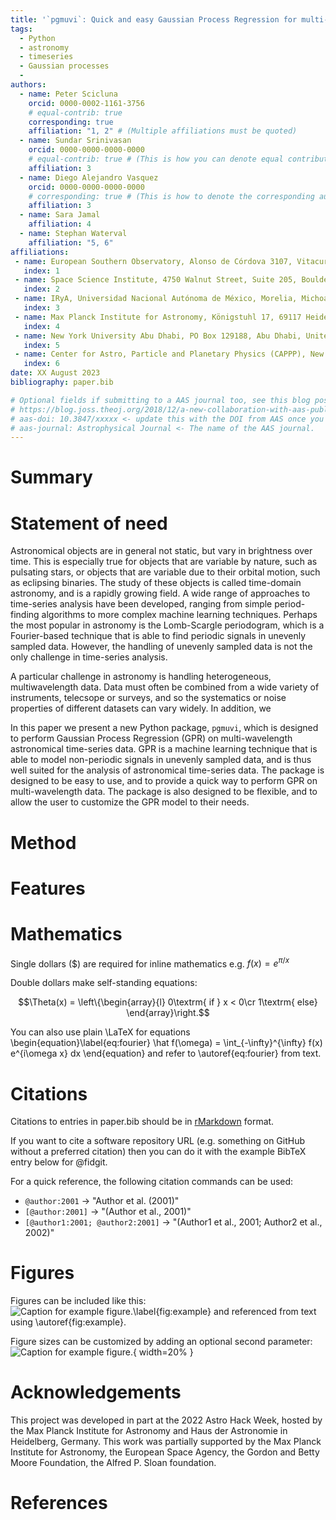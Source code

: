```yaml
---
title: '`pgmuvi`: Quick and easy Gaussian Process Regression for multi-wavelength astronomical timeseries' #A Python package for galactic dynamics'
tags:
  - Python
  - astronomy
  - timeseries
  - Gaussian processes
  - 
authors:
  - name: Peter Scicluna
    orcid: 0000-0002-1161-3756
    # equal-contrib: true
    corresponding: true
    affiliation: "1, 2" # (Multiple affiliations must be quoted)
  - name: Sundar Srinivasan
    orcid: 0000-0000-0000-0000
    # equal-contrib: true # (This is how you can denote equal contributions between multiple authors)
    affiliation: 3
  - name: Diego Alejandro Vasquez
    orcid: 0000-0000-0000-0000
    # corresponding: true # (This is how to denote the corresponding author)
    affiliation: 3
  - name: Sara Jamal
    affiliation: 4
  - name: Stephan Waterval
    affiliation: "5, 6"
affiliations:
 - name: European Southern Observatory, Alonso de Córdova 3107, Vitacura, Santiago, Chile
   index: 1
 - name: Space Science Institute, 4750 Walnut Street, Suite 205, Boulder, CO 80301, USA
   index: 2
 - name: IRyA, Universidad Nacional Autónoma de México, Morelia, Michoacán, México
   index: 3
 - name: Max Planck Institute for Astronomy, Königstuhl 17, 69117 Heidelberg, Germany
   index: 4
 - name: New York University Abu Dhabi, PO Box 129188, Abu Dhabi, United Arab Emirates
   index: 5
 - name: Center for Astro, Particle and Planetary Physics (CAPPP), New York University Abu Dhabi, PO Box 129188, Abu Dhabi, United Arab Emirates
   index: 6
date: XX August 2023
bibliography: paper.bib

# Optional fields if submitting to a AAS journal too, see this blog post:
# https://blog.joss.theoj.org/2018/12/a-new-collaboration-with-aas-publishing
# aas-doi: 10.3847/xxxxx <- update this with the DOI from AAS once you know it.
# aas-journal: Astrophysical Journal <- The name of the AAS journal.
---
```


# Summary



# Statement of need

Astronomical objects are in general not static, but vary in brightness over time. 
This is especially true for objects that are variable by nature, such as pulsating stars, or objects that are variable due to their orbital motion, such as eclipsing binaries. 
The study of these objects is called time-domain astronomy, and is a rapidly growing field. 
A wide range of approaches to time-series analysis have been developed, ranging from simple period-finding algorithms to more complex machine learning techniques.
Perhaps the most popular in astronomy is the Lomb-Scargle periodogram, which is a Fourier-based technique that is able to find periodic signals in unevenly sampled data.
However, the handling of unevenly sampled data is not the only challenge in time-series analysis.
<!-- The study of time-domain astronomy is often hampered by the fact that the data is not always of the same quality, or that the data is not always available in the same wavelength. 
This is especially true for data from space-based telescopes, which are often limited in their lifetime, and thus the amount of data that can be collected. -->

A particular challenge in astronomy is handling heterogeneous, multiwavelength data.
Data must often be combined from a wide variety of instruments, telecsope or surveys, and so the systematics or noise properties of different datasets can vary widely.
In addition, we 

In this paper we present a new Python package, `pgmuvi`, which is designed to perform Gaussian Process Regression (GPR) on multi-wavelength astronomical time-series data.
GPR is a machine learning technique that is able to model non-periodic signals in unevenly sampled data, and is thus well suited for the analysis of astronomical time-series data.
The package is designed to be easy to use, and to provide a quick way to perform GPR on multi-wavelength data.
The package is also designed to be flexible, and to allow the user to customize the GPR model to their needs.


# Method


# Features





# Mathematics

Single dollars ($) are required for inline mathematics e.g. $f(x) = e^{\pi/x}$

Double dollars make self-standing equations:

$$\Theta(x) = \left\{\begin{array}{l}
0\textrm{ if } x < 0\cr
1\textrm{ else}
\end{array}\right.$$

You can also use plain \LaTeX for equations
\begin{equation}\label{eq:fourier}
\hat f(\omega) = \int_{-\infty}^{\infty} f(x) e^{i\omega x} dx
\end{equation}
and refer to \autoref{eq:fourier} from text.

# Citations

Citations to entries in paper.bib should be in
[rMarkdown](http://rmarkdown.rstudio.com/authoring_bibliographies_and_citations.html)
format.

If you want to cite a software repository URL (e.g. something on GitHub without a preferred
citation) then you can do it with the example BibTeX entry below for @fidgit.

For a quick reference, the following citation commands can be used:
- `@author:2001`  ->  "Author et al. (2001)"
- `[@author:2001]` -> "(Author et al., 2001)"
- `[@author1:2001; @author2:2001]` -> "(Author1 et al., 2001; Author2 et al., 2002)"

# Figures

Figures can be included like this:
![Caption for example figure.\label{fig:example}](figure.png)
and referenced from text using \autoref{fig:example}.

Figure sizes can be customized by adding an optional second parameter:
![Caption for example figure.](figure.png){ width=20% }

# Acknowledgements

This project was developed in part at the 2022 Astro Hack Week, hosted by the Max Planck Institute for Astronomy  and Haus der Astronomie in Heidelberg, Germany.
This work was partially supported by the Max Planck Institute for Astronomy, the European Space Agency, the Gordon and Betty Moore Foundation, the Alfred P. Sloan foundation.


# References